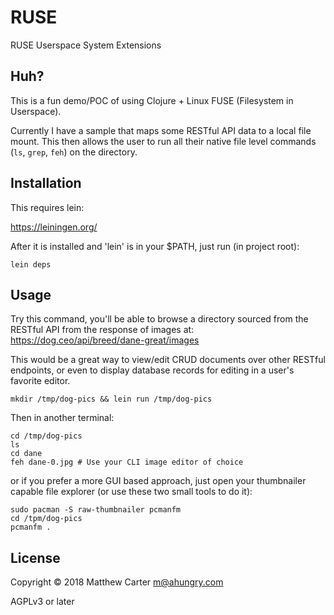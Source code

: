 # RUSE

RUSE Userspace System Extensions

## Huh?

This is a fun demo/POC of using Clojure + Linux FUSE (Filesystem in
Userspace).

Currently I have a sample that maps some RESTful API data to a local
file mount.  This then allows the user to run all their native file
level commands (`ls`, `grep`, `feh`) on the directory.

## Installation

This requires lein:

https://leiningen.org/

After it is installed and 'lein' is in your $PATH, just run (in
project root):

```
lein deps
```

## Usage

Try this command, you'll be able to browse a directory sourced from
the RESTful API from the response of images at: https://dog.ceo/api/breed/dane-great/images

This would be a great way to view/edit CRUD documents over other
RESTful endpoints, or even to display database records for editing in
a user's favorite editor.

```
mkdir /tmp/dog-pics && lein run /tmp/dog-pics
```

Then in another terminal:

```
cd /tmp/dog-pics
ls
cd dane
feh dane-0.jpg # Use your CLI image editor of choice
```

or if you prefer a more GUI based approach, just open your thumbnailer
capable file explorer (or use these two small tools to do it):

```
sudo pacman -S raw-thumbnailer pcmanfm
cd /tpm/dog-pics
pcmanfm .
```


## License

Copyright © 2018 Matthew Carter <m@ahungry.com>

AGPLv3 or later
